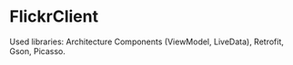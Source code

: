 # FlickrClient

Used libraries: Architecture Components (ViewModel, LiveData), Retrofit, Gson, Picasso.
